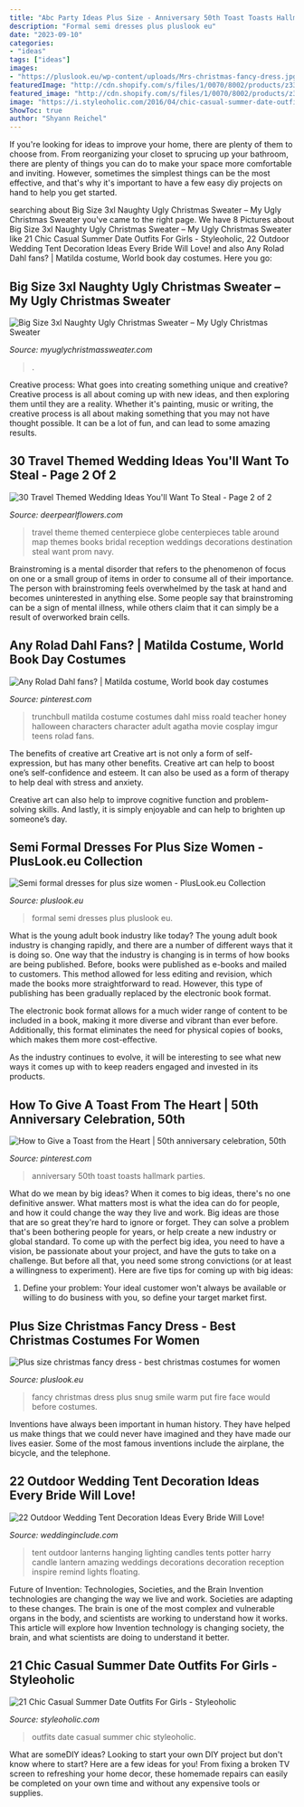 ```yaml
---
title: "Abc Party Ideas Plus Size - Anniversary 50th Toast Toasts Hallmark Parties"
description: "Formal semi dresses plus pluslook eu"
date: "2023-09-10"
categories:
- "ideas"
tags: ["ideas"]
images:
- "https://pluslook.eu/wp-content/uploads/Mrs-christmas-fancy-dress.jpg"
featuredImage: "http://cdn.shopify.com/s/files/1/0070/8002/products/z336a-best-funny-xmas-sweater_1200x1200.jpeg?v=1568703659"
featured_image: "http://cdn.shopify.com/s/files/1/0070/8002/products/z336a-best-funny-xmas-sweater_1200x1200.jpeg?v=1568703659"
image: "https://i.styleoholic.com/2016/04/chic-casual-summer-date-outfits-for-girls-9.jpg"
ShowToc: true
author: "Shyann Reichel"
---
```



If you're looking for ideas to improve your home, there are plenty of them to choose from. From reorganizing your closet to sprucing up your bathroom, there are plenty of things you can do to make your space more comfortable and inviting. However, sometimes the simplest things can be the most effective, and that's why it's important to have a few easy diy projects on hand to help you get started.

	

		
searching about Big Size 3xl Naughty Ugly Christmas Sweater – My Ugly Christmas Sweater you've came to the right page. We have 8 Pictures about Big Size 3xl Naughty Ugly Christmas Sweater – My Ugly Christmas Sweater like 21 Chic Casual Summer Date Outfits For Girls - Styleoholic, 22 Outdoor Wedding Tent Decoration Ideas Every Bride Will Love! and also Any Rolad Dahl fans? | Matilda costume, World book day costumes. Here you go:
		
    
## Big Size 3xl Naughty Ugly Christmas Sweater – My Ugly Christmas Sweater

<img loading=lazy src="http://cdn.shopify.com/s/files/1/0070/8002/products/z336a-best-funny-xmas-sweater_1200x1200.jpeg?v=1568703659" onerror="this.onerror=null;this.src='https://tse3.mm.bing.net/th?id=OIP.lsTavqQzrK2tkSH96QGnhgHaJ4&amp;pid=15.1';" alt="Big Size 3xl Naughty Ugly Christmas Sweater – My Ugly Christmas Sweater">

_Source: myuglychristmassweater.com_

>. 

	

Creative process: What goes into creating something unique and creative?
Creative process is all about coming up with new ideas, and then exploring them until they are a reality. Whether it's painting, music or writing, the creative process is all about making something that you may not have thought possible. It can be a lot of fun, and can lead to some amazing results.

    
## 30 Travel Themed Wedding Ideas You&#039;ll Want To Steal - Page 2 Of 2

<img loading=lazy src="https://www.deerpearlflowers.com/wp-content/uploads/2015/04/vintage-navy-blue-globe-wedding-centerpiece.jpg" onerror="this.onerror=null;this.src='https://tse2.mm.bing.net/th?id=OIP._MtkJ1vzJom3_5WGUYcwswHaLH&amp;pid=15.1';" alt="30 Travel Themed Wedding Ideas You&#039;ll Want To Steal - Page 2 of 2">

_Source: deerpearlflowers.com_

>travel theme themed centerpiece globe centerpieces table around map themes books bridal reception weddings decorations destination steal want prom navy. 

	

Brainstroming is a mental disorder that refers to the phenomenon of focus on one or a small group of items in order to consume all of their importance. The person with brainstroming feels overwhelmed by the task at hand and becomes uninterested in anything else. Some people say that brainstroming can be a sign of mental illness, while others claim that it can simply be a result of overworked brain cells.

    
## Any Rolad Dahl Fans? | Matilda Costume, World Book Day Costumes

<img loading=lazy src="https://i.pinimg.com/736x/56/39/22/563922f3f2136b69a70b981fc748d370--miss-honey-from-matilda-miss-trunchbull.jpg" onerror="this.onerror=null;this.src='https://tse3.mm.bing.net/th?id=OIP.RB_jO_WMuCyGTzwaudgApAHaJ3&amp;pid=15.1';" alt="Any Rolad Dahl fans? | Matilda costume, World book day costumes">

_Source: pinterest.com_

>trunchbull matilda costume costumes dahl miss roald teacher honey halloween characters character adult agatha movie cosplay imgur teens rolad fans. 

	

The benefits of creative art
Creative art is not only a form of self-expression, but has many other benefits.
Creative art can help to boost one’s self-confidence and esteem. It can also be used as a form of therapy to help deal with stress and anxiety.

Creative art can also help to improve cognitive function and problem-solving skills. And lastly, it is simply enjoyable and can help to brighten up someone’s day.

    
## Semi Formal Dresses For Plus Size Women - PlusLook.eu Collection

<img loading=lazy src="https://pluslook.eu/wp-content/uploads/474714.jpg" onerror="this.onerror=null;this.src='https://tse1.mm.bing.net/th?id=OIP.pigXSjUmKqbtpis9kwun4gHaKX&amp;pid=15.1';" alt="Semi formal dresses for plus size women - PlusLook.eu Collection">

_Source: pluslook.eu_

>formal semi dresses plus pluslook eu. 

	

What is the young adult book industry like today?
The young adult book industry is changing rapidly, and there are a number of different ways that it is doing so. One way that the industry is changing is in terms of how books are being published. 
Before, books were published as e-books and mailed to customers. This method allowed for less editing and revision, which made the books more straightforward to read. However, this type of publishing has been gradually replaced by the electronic book format. 

The electronic book format allows for a much wider range of content to be included in a book, making it more diverse and vibrant than ever before. Additionally, this format eliminates the need for physical copies of books, which makes them more cost-effective. 

As the industry continues to evolve, it will be interesting to see what new ways it comes up with to keep readers engaged and invested in its products.

    
## How To Give A Toast From The Heart | 50th Anniversary Celebration, 50th

<img loading=lazy src="https://i.pinimg.com/736x/61/6e/d4/616ed4b5a028497c8c1f0c17a89d0142--th-anniversary-parties-anniversary-ideas.jpg" onerror="this.onerror=null;this.src='https://tse1.mm.bing.net/th?id=OIP.Rmd9J88EpHuSkaF7UCZAyACwFh&amp;pid=15.1';" alt="How to Give a Toast from the Heart | 50th anniversary celebration, 50th">

_Source: pinterest.com_

>anniversary 50th toast toasts hallmark parties. 

	

What do we mean by big ideas?
When it comes to big ideas, there's no one definitive answer. What matters most is what the idea can do for people, and how it could change the way they live and work. 
Big ideas are those that are so great they're hard to ignore or forget. They can solve a problem that's been bothering people for years, or help create a new industry or global standard. 
To come up with the perfect big idea, you need to have a vision, be passionate about your project, and have the guts to take on a challenge. But before all that, you need some strong convictions (or at least a willingness to experiment). 
Here are five tips for coming up with big ideas: 
1) Define your problem: Your ideal customer won't always be available or willing to do business with you, so define your target market first.

    
## Plus Size Christmas Fancy Dress - Best Christmas Costumes For Women

<img loading=lazy src="https://pluslook.eu/wp-content/uploads/Mrs-christmas-fancy-dress.jpg" onerror="this.onerror=null;this.src='https://tse4.mm.bing.net/th?id=OIP.hpGJJ7tXbX69wbuvtCEt8AAAAA&amp;pid=15.1';" alt="Plus size christmas fancy dress - best christmas costumes for women">

_Source: pluslook.eu_

>fancy christmas dress plus snug smile warm put fire face would before costumes. 

	

Inventions have always been important in human history. They have helped us make things that we could never have imagined and they have made our lives easier. Some of the most famous inventions include the airplane, the bicycle, and the telephone.

    
## 22 Outdoor Wedding Tent Decoration Ideas Every Bride Will Love!

<img loading=lazy src="http://www.weddinginclude.com/wp-content/uploads/2017/07/Decorate-your-wedding-tent-with-hanging-lanterns.jpg" onerror="this.onerror=null;this.src='https://tse3.mm.bing.net/th?id=OIP.5cMqGGRYEW8qglvwZWAgUgHaLH&amp;pid=15.1';" alt="22 Outdoor Wedding Tent Decoration Ideas Every Bride Will Love!">

_Source: weddinginclude.com_

>tent outdoor lanterns hanging lighting candles tents potter harry candle lantern amazing weddings decorations decoration reception inspire remind lights floating. 

	

Future of Invention: Technologies, Societies, and the Brain
Invention technologies are changing the way we live and work. Societies are adapting to these changes. The brain is one of the most complex and vulnerable organs in the body, and scientists are working to understand how it works. This article will explore how Invention technology is changing society, the brain, and what scientists are doing to understand it better.

    
## 21 Chic Casual Summer Date Outfits For Girls - Styleoholic

<img loading=lazy src="https://i.styleoholic.com/2016/04/chic-casual-summer-date-outfits-for-girls-9.jpg" onerror="this.onerror=null;this.src='https://tse3.mm.bing.net/th?id=OIP.6QB3Hy81P1paCOfJyXW6JwHaLH&amp;pid=15.1';" alt="21 Chic Casual Summer Date Outfits For Girls - Styleoholic">

_Source: styleoholic.com_

>outfits date casual summer chic styleoholic. 

	

What are someDIY ideas?
Looking to start your own DIY project but don't know where to start? Here are a few ideas for you! From fixing a broken TV screen to refreshing your home decor, these homemade repairs can easily be completed on your own time and without any expensive tools or supplies.


